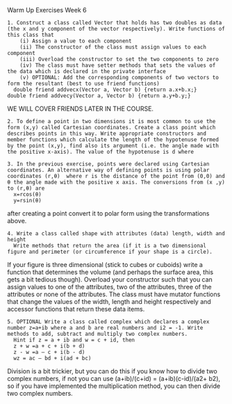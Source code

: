 Warm Up Exercises Week 6


    1. Construct a class called Vector that holds has two doubles as data (the x and y component of the vector respectively). Write functions of this class that 
        (i) Assign a value to each component
        (ii) The constructor of the class must assign values to each component
        (iii) Overload the constructor to set the two components to zero
        (iv) The class must have setter methods that sets the values of the data which is declared in the private interface
        (v) OPTIONAL: Add the corresponding components of two vectors to form the resultant (best to use friend functions) 
      double friend addvecx(Vector a, Vector b) {return a.x+b.x;}
	double friend addvecy(Vector a, Vector b) {return a.y+b.y;}
WE WILL COVER FRIENDS LATER IN THE COURSE.
 
    2. To define a point in two dimensions it is most common to use the form (x,y) called Cartesian coordinates. Create a class point which describes points in this way. Write appropriate constructors and member functions which calculate the length of the hypotenuse formed by the point (x,y), find also its argument (i.e. the angle made with the positive x-axis). The value of the hypotenuse is d where 

    3. In the previous exercise, points were declared using Cartesian coordinates. An alternative way of defining points is using polar coordinates (r,θ)  where r is the distance of the point from (0,0) and θ the angle made with the positive x axis. The conversions from (x ,y) to (r,θ) are
      x=rcos(θ)
      y=rsin(θ)

after creating a point convert it to polar form using the transformations above.

    4. Write a class called shape with attributes (data) length, width and height
      Write methods that return the area (if it is a two dimensional figure and perimeter (or circumference if your shape is a circle). 
If your figure is three dimensional (stick to cubes or cuboids) write a function that determines the volume (and perhaps the surface area, this gets a bit tedious though). Overload your constructor such that you can assign values to one of the attributes, two of the attributes, three of the attributes or none of the attributes. The class must have mutator functions that change the values of the width, length and height respectively and accessor functions that return these data items.



    5. OPTIONAL Write a class called complex which declares a complex number z=a+ib where a and b are real numbers and i2 = -1. Write methods to add, subtract and multiply two complex numbers. 
      Hint if z = a + ib and w = c + id, then
      z + w =a + c + i(b + d)
      z - w =a – c + i(b - d)
      wz = ac – bd + i(ad + bc)

Division is a bit trickier, but you can do this if you know how to divide two complex numbers, if not you can use (a+ib)/(c+id) = (a+ib)(c-id)/(a2+ b2), so if you have implemented the multiplication method, you can then divide two complex numbers.

